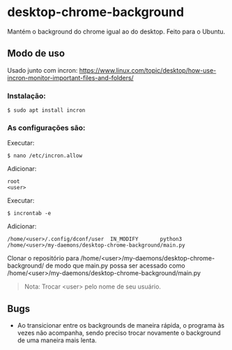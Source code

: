 # desktop-chrome-background

Mantém o background do chrome igual ao do desktop.
Feito para o Ubuntu.

## Modo de uso

Usado junto com incron: https://www.linux.com/topic/desktop/how-use-incron-monitor-important-files-and-folders/

### Instalação:

    $ sudo apt install incron

### As configurações são:

Executar:

    $ nano /etc/incron.allow

Adicionar:

    root
    <user>

Executar:
    
    $ incrontab -e

Adicionar:

    /home/<user>/.config/dconf/user  IN_MODIFY       python3 /home/<user>/my-daemons/desktop-chrome-background/main.py

Clonar o repositório para /home/\<user>/my-daemons/desktop-chrome-background/ de modo que main.py possa ser acessado como /home/\<user>/my-daemons/desktop-chrome-background/main.py

> Nota: Trocar \<user> pelo nome de seu usuário.

## Bugs

- Ao transicionar entre os backgrounds de maneira rápida, o programa às vezes 
  não acompanha, sendo preciso trocar novamente o background de uma maneira mais 
  lenta.

